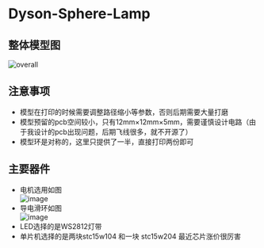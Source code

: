 # Dyson-Sphere-Lamp
## 整体模型图
![overall](https://user-images.githubusercontent.com/87884954/126854497-f9287abb-15f1-4ff1-91ac-d94339a07d97.png)
## 注意事项
- 模型在打印的时候需要调整路径缩小等参数，否则后期需要大量打磨
- 模型预留的pcb空间较小，只有12mm×12mm×5mm，需要谨慎设计电路（由于我设计的pcb出现问题，后期飞线很多，就不开源了）
- 模型环是对称的，这里只提供了一半，直接打印两份即可
## 主要器件
- 电机选用如图  
![image](https://user-images.githubusercontent.com/87884954/126854589-2945ead3-0e41-450d-a50d-189104e6ed57.png)
- 导电滑环如图  
![image](https://user-images.githubusercontent.com/87884954/126900836-5abf936f-a4af-438a-b79e-0b0dc6cf1039.png)
- LED选择的是WS2812灯带  
- 单片机选择的是两块stc15w104 和一块 stc15w204 最近芯片涨价很厉害
